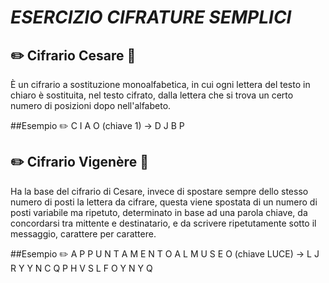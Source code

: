 # _ESERCIZIO CIFRATURE SEMPLICI_

## ✏️ Cifrario Cesare 📜

È un cifrario a sostituzione monoalfabetica, in cui ogni lettera del testo in chiaro è sostituita, nel testo cifrato, dalla lettera che si trova un certo numero di posizioni dopo nell'alfabeto.

##Esempio ✏️
C I A O (chiave 1) -> D J B P

## ✏️ Cifrario Vigenère 📜

Ha la base del cifrario di Cesare, invece di spostare sempre dello stesso numero di posti la lettera da cifrare, questa viene spostata di un numero di posti variabile ma ripetuto, determinato in base ad una parola chiave, da concordarsi tra mittente e destinatario, e da scrivere ripetutamente sotto il messaggio, carattere per carattere.

##Esempio ✏️
A P P U N T A M E N T O A L M U S E O (chiave LUCE) -> L J R Y Y N C Q P H V S L F O Y N Y Q
